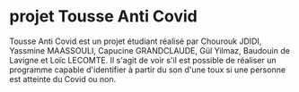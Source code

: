# projet Tousse Anti Covid

Tousse Anti Covid est un projet étudiant réalisé par Chourouk JDIDI, Yassmine MAASSOULI, Capucine GRANDCLAUDE, Gül Yilmaz, Baudouin de Lavigne et Loïc LECOMTE. Il s'agit de voir s'il est possible de réaliser un programme capable d'identifier à partir du son d'une toux si une personne est atteinte du Covid ou non.
